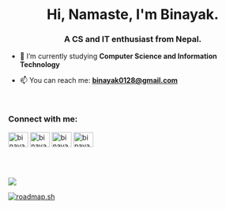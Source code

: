 <h1 align="center">Hi, Namaste, I'm Binayak.</h1>
<h3 align="center">A CS and IT enthusiast from Nepal.</h3>



- 🔭 I’m currently studying **Computer Science and Information Technology**

- 📫 You can reach me: **binayak0128@gmail.com**
<br>
<h3 align="left">Connect with me:</h3>
<p align="left">
  <a href="https://www.linkedin.com/in/binayakniraula/" target="blank"><img align="center" src="https://raw.githubusercontent.com/rahuldkjain/github-profile-readme-generator/master/src/images/icons/Social/linked-in-alt.svg" alt="binayak2" height="30" width="40" /></a>
  <a href="https://fb.com/nbinayak02" target="blank"><img align="center" src="https://raw.githubusercontent.com/rahuldkjain/github-profile-readme-generator/master/src/images/icons/Social/facebook.svg" alt="binayak02" height="30" width="40" /></a>
<a href="https://www.instagram.com/nbinayak02/" target="blank"><img align="center" src="https://raw.githubusercontent.com/rahuldkjain/github-profile-readme-generator/master/src/images/icons/Social/instagram.svg" alt="binayak__2" height="30" width="40" /></a>
<a href="https://twitter.com/nbinayak02" target="blank"><img align="center" src="https://raw.githubusercontent.com/rahuldkjain/github-profile-readme-generator/master/src/images/icons/Social/twitter.svg" alt="binayak_2" height="30" width="40" /></a>
</p>
<br>

<br>
<!-- <p><img align="center" src="https://github-readme-stats.vercel.app/api/top-langs?username=binayak-2&show_icons=true&locale=en&langs_count=8" alt="binayak-2" /></p> -->
<p><img align="center" src="https://github-readme-stats.vercel.app/api/top-langs/?username=nbinayak02&langs_count=8&exclude_repo=Java-Projects"></p>

<p><a href="https://roadmap.sh/u/nbinayak02"><img src="https://roadmap.sh/card/tall/66ffdf4dfb4be684dba8bc04?variant=light" alt="roadmap.sh"/></a></p>












